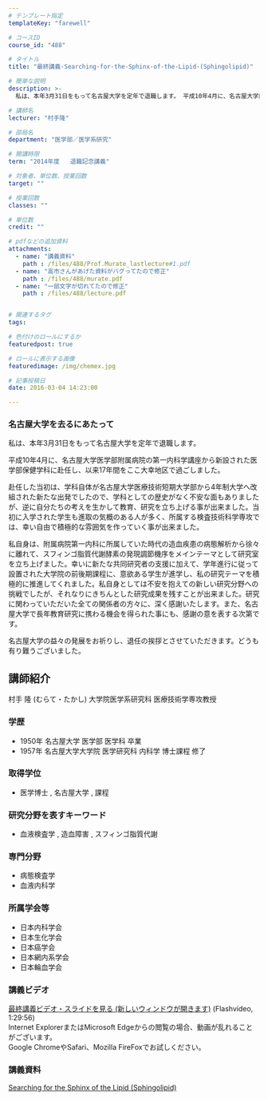 ```yaml
---
# テンプレート指定
templateKey: "farewell"

# コースID
course_id: "488"

# タイトル
title: "最終講義-Searching-for-the-Sphinx-of-the-Lipid-(Sphingolipid)"

# 簡単な説明
description: >-
  私は、本年3月31日をもって名古屋大学を定年で退職します。 平成10年4月に、名古屋大学医学部附属病院の第一内科学講座から新設された医学部保健学科に赴任し、以来17年間をここ大幸地区で過ごしま...

# 講師名
lecturer: "村手隆"

# 部局名
department: "医学部／医学系研究"

# 開講時限
term: "2014年度	退職記念講義"

# 対象者、単位数、授業回数
target: ""

# 授業回数
classes: ""

# 単位数
credit: ""

# pdfなどの追加資料
attachments: 
  - name: "講義資料" 
    path : /files/488/Prof.Murate_lastlecture#1.pdf
  - name: "高市さんがあげた資料がバグってたので修正" 
    path : /files/488/murate.pdf
  - name: "一部文字が切れてたので修正" 
    path : /files/488/lecture.pdf


# 関連するタグ
tags:

# 色付けのロールにするか
featuredpost: true

# ロールに表示する画像
featuredimage: /img/chemex.jpg

# 記事投稿日
date: 2016-03-04 14:23:00

---
```

### 名古屋大学を去るにあたって

私は、本年3月31日をもって名古屋大学を定年で退職します。 

平成10年4月に、名古屋大学医学部附属病院の第一内科学講座から新設された医学部保健学科に赴任し、以来17年間をここ大幸地区で過ごしました。 

赴任した当初は、学科自体が名古屋大学医療技術短期大学部から4年制大学へ改組された新たな出発でしたので、学科としての歴史がなく不安な面もありましたが、逆に自分たちの考えを生かして教育、研究を立ち上げる事が出来ました。当初に入学された学生も進取の気概のある人が多く、所属する検査技術科学専攻では、幸い自由で積極的な雰囲気を作っていく事が出来ました。 

私自身は、附属病院第一内科に所属していた時代の造血疾患の病態解析から徐々に離れて、スフィンゴ脂質代謝酵素の発現調節機序をメインテーマとして研究室を立ち上げました。幸いに新たな共同研究者の支援に加えて、学年進行に従って設置された大学院の前後期課程に、意欲ある学生が進学し、私の研究テーマを積極的に推進してくれました。私自身としては不安を抱えての新しい研究分野への挑戦でしたが、それなりにきちんとした研究成果を残すことが出来ました。研究に関わっていただいた全ての関係者の方々に、深く感謝いたします。また、名古屋大学で長年教育研究に携わる機会を得られた事にも、感謝の意を表する次第です。 

名古屋大学の益々の発展をお祈りし、退任の挨拶とさせていただきます。どうも有り難うございました。
## 講師紹介

村手 隆 (むらて・たかし) 大学院医学系研究科 医療技術学専攻教授 

### 学歴

  * 1950年 名古屋大学 医学部 医学科 卒業
  * 1957年 名古屋大学大学院 医学研究科 内科学 博士課程 修了 

### 取得学位

  * 医学博士 , 名古屋大学 , 課程

### 研究分野を表すキーワード

  * 血液検査学 , 造血障害 , スフィンゴ脂質代謝 

### 専門分野

  * 病態検査学 
  * 血液内科学 

### 所属学会等

  * 日本内科学会 
  * 日本生化学会
  * 日本癌学会
  * 日本網内系学会
  * 日本輪血学会
### 講義ビデオ

[最終講義ビデオ・スライドを見る (新しいウィンドウが開きます)](http://nuvideo.media.nagoya-u.ac.jp/embed/52a5260040dc33592742ac357ad3fd81623b9b86) (Flashvideo, 1:29:56)  
Internet ExplorerまたはMicrosoft Edgeからの閲覧の場合、動画が乱れることがございます。  
Google ChromeやSafari、Mozilla FireFoxでお試しください。 

### 講義資料


[Searching for the Sphinx of the Lipid (Sphingolipid)](/files/488/lecture.pdf) 
